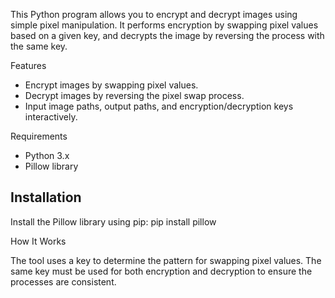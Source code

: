 This Python program allows you to encrypt and decrypt images using simple pixel manipulation. It performs encryption by swapping pixel values based on a given key, and decrypts the image by reversing the process with the same key.

Features

- Encrypt images by swapping pixel values.
- Decrypt images by reversing the pixel swap process.
- Input image paths, output paths, and encryption/decryption keys interactively.

Requirements

- Python 3.x
- Pillow library

## Installation

Install the Pillow library using pip:
pip install pillow


How It Works

The tool uses a key to determine the pattern for swapping pixel values. The same key must be used for both encryption and decryption to ensure the processes are consistent.
